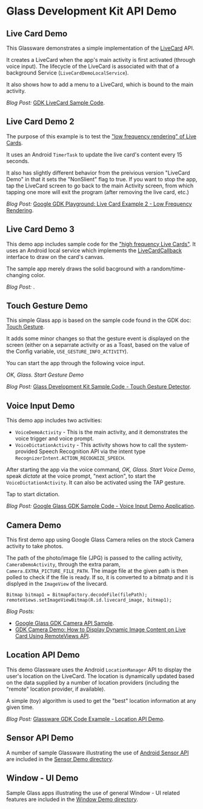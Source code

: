 Glass Development Kit API Demo
=======


## Live Card Demo

This Glassware demonstrates a simple implementation of the 
[LiveCard](https://developers.google.com/glass/develop/gdk/ui/live-cards) API.

It creates a LiveCard when the app's main activity is first activated (through voice input).
The lifecycle of the LiveCard is associated with that of a background Service (`LiveCardDemoLocalService`).

It also shows how to add a menu to a LiveCard, 
which is bound to the main activity.

_Blog Post:_ [GDK LiveCard Sample Code](http://blog.glassdiary.com/post/67643976351/gdk-livecard-sample-code).



## Live Card Demo 2

The purpose of this example is to test 
the ["low frequency rendering" of Live Cards](https://developers.google.com/glass/develop/gdk/ui/live-cards).

It uses an Android `TimerTask` to update the live card's content every 15 seconds.

It also has slightly different behavior from the preivious version "LiveCard Demo"
in that it sets the "NonSlient" flag to true.
If you want to stop the app, tap the LiveCard screen to go back to the main Activity screen,
from which tapping one more will exit the program (after removing the live card, etc.)

_Blog Post:_ [Google GDK Playground: Live Card Example 2 - Low Frequency Rendering](http://blog.glassdiary.com/post/68019125742/google-gdk-playground-live-card-example-2-low).


## Live Card Demo 3

This demo app includes
sample code for the ["high frequency Live Cards"](https://developers.google.com/glass/develop/gdk/ui/live-cards).
It uses an Android local service which
implements the [LiveCardCallback](https://developers.google.com/glass/develop/gdk/reference/com/google/android/glass/timeline/LiveCardCallback) interface 
to draw on the card's canvas.

The sample app merely draws the solid bacground with a random/time-changing color.

_Blog Post:_ []().



## Touch Gesture Demo

This simple Glass app is based on the sample code
found in the GDK doc: [Touch Gesture](https://developers.google.com/glass/develop/gdk/input/touch).

It adds some minor changes
so that the gesture event is displayed on the screen
(either on a separrate activity or as a Toast,
based on the value of the Config variable, `USE_GESTURE_INFO_ACTIVITY`).

You can start the app through the following voice input.

_OK, Glass._ _Start Gesture Demo_


_Blog Post:_ [Glass Development Kit Sample Code - Touch Gesture Detector](http://blog.glassdiary.com/post/67789851142/glass-development-kit-sample-code-touch-gesture).


## Voice Input Demo

This demo app includes two activities: 

* `VoiceDemoActivity` - This is the main activity, and it demonstrates the voice trigger and voice prompt.
* `VoiceDictationActivity` - This activity shows how to call the system-provided Speech Recognition API via the intent type `RecognizerIntent.ACTION_RECOGNIZE_SPEECH`.  

After starting the app via the voice command, _OK, Glass._ _Start Voice Demo_, 
speak _dictate_ at the voice prompt, "next action",
to start the `VoiceDictationActivity`. It can also be activated using the TAP gesture.

Tap to start dictation.

_Blog Post:_ [Google Glass GDK Sample Code - Voice Input Demo Application](http://blog.glassdiary.com/post/67878988264/google-glass-gdk-sample-code-voice-input-demo).



## Camera Demo

This first demo app using Google Glass Camera
relies on the stock Camera activity to take photos.

The path of the photo/image file (JPG) is passed to the calling activity, `CameraDemoActivity`, through the extra param, `Camera.EXTRA_PICTURE_FILE_PATH`. 
The image file at the given path is then polled to check if the file is ready.
If so, it is converted to a bitmatp and it is displyed in the `ImageView` of the livecard.

    Bitmap bitmap1 = BitmapFactory.decodeFile(filePath);
    remoteViews.setImageViewBitmap(R.id.livecard_image, bitmap1);

_Blog Posts:_ 

* [Google Glass GDK Camera API Sample](http://blog.glassdiary.com/post/69155251863/google-glass-gdk-camera-api-sample).
* [GDK Camera Demo: How to Display Dynamic Image Content on Live Card Using RemoteViews API](http://blog.glassdiary.com/post/69322026138/gdk-camera-demo-how-to-display-dynamic-image-content).



## Location API Demo

This demo Glassware uses the Android `LocationManager` API
to display the user's location on the LiveCard.
The location is dynamically updated based on the data supplied by a number of location providers
(including the "remote" location provider, if available).

A simple (toy) algorithm is used to get the "best" location information at any given time.

_Blog Post:_ [Glassware GDK Code Example - Location API Demo](http://blog.glassdiary.com/post/68508701710/glassware-gdk-code-example-location-api-demo).


## Sensor API Demo

A number of sample Glassware illustrating
the use of [Android Sensor API](http://developer.android.com/guide/topics/sensors/sensors_overview.html)
are included in the [Sensor Demo directory](https://github.com/harrywye/gdkdemo/tree/master/apidemo/sensordemo).



## Window - UI Demo

Sample Glass apps illustrating
the use of general Window - UI related features
are included in the [Window Demo directory](https://github.com/harrywye/gdkdemo/tree/master/apidemo/windowdemo).

